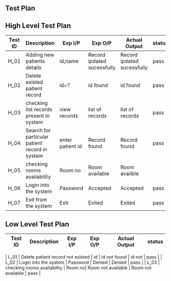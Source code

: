 ## Test Plan

## High Level Test Plan

| Test ID | Description | Exp I/P | Exp O/P |	Actual Output | status |
| --- | --- | --- | --- | --- | --- |
| H_01 | Adding new patients details  | id,name | Record ipdated sucessfully | Record ipdated sucessfully | pass |
| H_02 | Delete existed  patient  record | id=? | id found | id found | pass | 
| H_03 | checking list records present in system| view records | list of records | list of records | pass |
| H_04 | Search for particular patient record in system  | enter patient id | Record found | Record found | pass |
| H_05 | checking rooms availability | Room no | Room available | Room availble | 
| H_06 | Login into the system | Password | Accepted |Accepted| pass |
| H_07 | Exit from the system | Exit | Exited | Exited | pass |


## Low Level Test Plan

| Test ID | Description | Exp I/P | Exp O/P |	Actual Output | status |
| --- | --- | --- | --- | --- | --- |

| L_01 | Delete patient record not existed  | id | id not found | id not  | pass |
| L_02 | Login into the system | Password | Denied | Denied | pass |
| L_03 | checking rooms availability | Room no| Room not available | Room not available | pass |